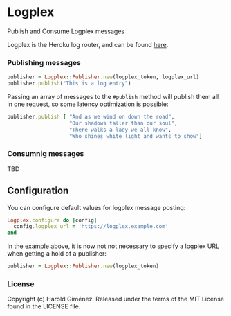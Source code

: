 # Logplex

Publish and Consume Logplex messages

Logplex is the Heroku log router, and can be found [here](https://github.com/heroku/logplex).

### Publishing messages

```ruby
publisher = Logplex::Publisher.new(logplex_token, logplex_url)
publisher.publish("This is a log entry")
```

Passing an array of messages to the `#publish` method will publish them all in one request,
so some latency optimization is possible:

```ruby
publisher.publish [ "And as we wind on down the road",
                    "Our shadows taller than our soul",
                    "There walks a lady we all know",
                    "Who shines white light and wants to show"]
```

### Consumnig messages

TBD

## Configuration

You can configure default values for logplex message posting:

```ruby
Logplex.configure do |config|
  config.logplex_url = 'https://logplex.example.com'
end
```

In the example above, it is now not not necessary to
specify a logplex URL when getting a hold of a publisher:

```ruby
publisher = Logplex::Publisher.new(logplex_token)
```

### License

Copyright (c) Harold Giménez. Released under the terms of the MIT License found in the LICENSE file.
